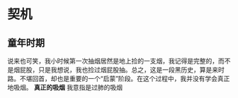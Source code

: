 # 契机
## 童年时期
说来也可笑，我小时候第一次抽烟居然是地上捡的一支烟，我记得是完整的，而不是烟屁股，只是我想说，我也捡过烟屁股抽。总之，这是一段黑历史，算是来时路。不堪回首，却也是重要的一个“启蒙”阶段。在这个过程中，我并没有学会真正地吸烟。
**真正的吸烟** 我意指是过肺的吸烟




<!--stackedit_data:
eyJoaXN0b3J5IjpbMTg0MzEyMjA2MCw4NDk2Nzk5NTBdfQ==
-->